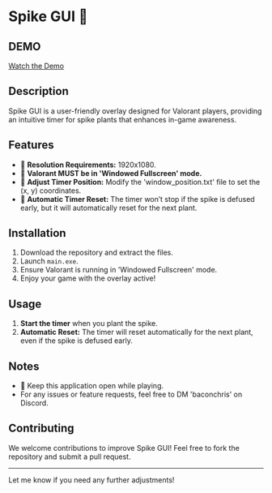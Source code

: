 # Spike GUI 🌟

## DEMO
[Watch the Demo](https://www.youtube.com/watch?v=Imwu5P7TJQg)

## Description
Spike GUI is a user-friendly overlay designed for Valorant players, providing an intuitive timer for spike plants that enhances in-game awareness. 

## Features
- 🌸 **Resolution Requirements:** 1920x1080.
- 🌸 **Valorant MUST be in 'Windowed Fullscreen' mode.**
- 🌸 **Adjust Timer Position:** Modify the 'window_position.txt' file to set the (x, y) coordinates.
- 🌸 **Automatic Timer Reset:** The timer won’t stop if the spike is defused early, but it will automatically reset for the next plant.

## Installation
1. Download the repository and extract the files.
2. Launch `main.exe`.
3. Ensure Valorant is running in 'Windowed Fullscreen' mode.
4. Enjoy your game with the overlay active!

## Usage
1. **Start the timer** when you plant the spike.
2. **Automatic Reset:** The timer will reset automatically for the next plant, even if the spike is defused early.

## Notes
- 🐾 Keep this application open while playing.
- For any issues or feature requests, feel free to DM 'baconchris' on Discord.

## Contributing
We welcome contributions to improve Spike GUI! Feel free to fork the repository and submit a pull request.

---

Let me know if you need any further adjustments!
